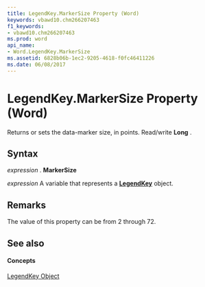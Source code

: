 ```yaml
---
title: LegendKey.MarkerSize Property (Word)
keywords: vbawd10.chm266207463
f1_keywords:
- vbawd10.chm266207463
ms.prod: word
api_name:
- Word.LegendKey.MarkerSize
ms.assetid: 6828b06b-1ec2-9205-4618-f0fc46411226
ms.date: 06/08/2017
---
```



# LegendKey.MarkerSize Property (Word)

Returns or sets the data-marker size, in points. Read/write **Long** .


## Syntax

 _expression_ . **MarkerSize**

 _expression_ A variable that represents a **[LegendKey](legendkey-object-word.md)** object.


## Remarks

The value of this property can be from 2 through 72. 


## See also


#### Concepts


[LegendKey Object](legendkey-object-word.md)

